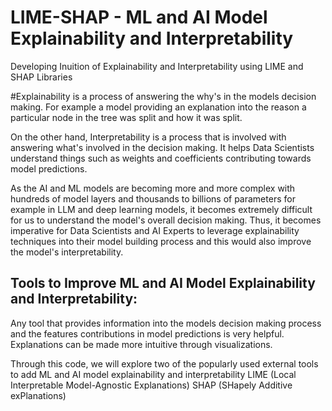 # LIME-SHAP  - ML and AI Model Explainability and Interpretability
 Developing Inuition of Explainability and Interpretability using LIME and SHAP Libraries

 #Explainability is a process of answering the why's in the models decision making. For example a model providing an explanation into the reason a particular node in the tree was split and how it was split.

On the other hand, Interpretability is a process that is involved with answering what's involved in the decision making. It helps Data Scientists understand things such as weights and coefficients contributing towards model predictions. 

As the AI and ML models are becoming more and more complex with hundreds of model layers and thousands to billions of parameters for example in LLM and deep learning models, it becomes extremely difficult for us to understand the model's overall decision making. Thus, it becomes imperative for Data Scientists and AI Experts to leverage explainability techniques into their model building process and this would also improve the model's interpretability.


## Tools to Improve ML and AI Model Explainability and Interpretability:

Any tool that provides information into the models decision making process and the features contributions in model predictions is very helpful. Explanations can be made more intuitive through visualizations.

Through this code, we will explore two of the popularly used external tools to add ML and AI model explainability and interpretability
LIME (Local Interpretable Model-Agnostic Explanations)
SHAP (SHapely Additive exPlanations)

